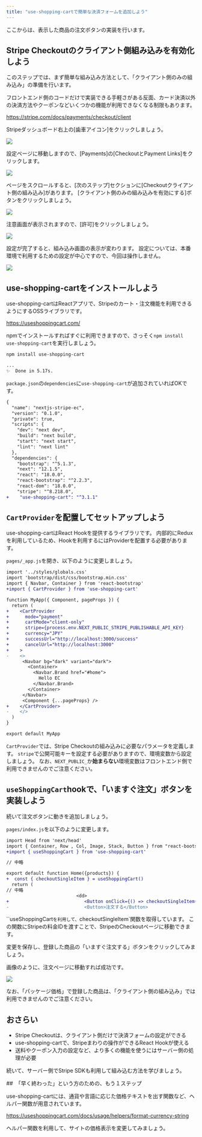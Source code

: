 ```yaml
---
title: "use-shopping-cartで簡単な決済フォームを追加しよう"
---
```


ここからは、表示した商品の注文ボタンの実装を行います。

## Stripe Checkoutのクライアント側組み込みを有効化しよう

このステップでは、まず簡単な組み込み方法として、「クライアント側のみの組み込み」の準備を行います。

フロントエンド側のコードだけで実装できる手軽さがある反面、カード決済以外の決済方法やクーポンなどいくつかの機能が利用できなくなる制限もあります。

https://stripe.com/docs/payments/checkout/client

Stripeダッシュボード右上の[歯車アイコン]をクリックしましょう。

![](https://storage.googleapis.com/zenn-user-upload/5cccfcf02e87-20220420.png)

設定ページに移動しますので、[Payments]の[CheckoutとPayment Links]をクリックします。

![](https://storage.googleapis.com/zenn-user-upload/cbd172b602ca-20220420.png)

ページをスクロールすると、[次のステップ]セクションに[Checkoutクライアント側の組み込み]があります。
[クライアント側のみの組み込みを有効にする]ボタンをクリックしましょう。

![](https://storage.googleapis.com/zenn-user-upload/adb42fbd47b9-20220420.png)

注意画面が表示されますので、[許可]をクリックしましょう。

![](https://storage.googleapis.com/zenn-user-upload/d0532e906f2c-20220420.png)

設定が完了すると、組み込み画面の表示が変わります。
設定については、本番環境で利用するための設定が中心ですので、今回は操作しません。

![](https://storage.googleapis.com/zenn-user-upload/81ffc765f70e-20220420.png)

## use-shopping-cartをインストールしよう

use-shopping-cartはReactアプリで、Stripeのカート・注文機能を利用できるようにするOSSライブラリです。

https://useshoppingcart.com/

npmでインストールすればすぐに利用できますので、さっそく`npm install use-shopping-cart`を実行しましょう。

```bash
npm install use-shopping-cart

...
✨  Done in 5.17s.
```

`package.json`の`dependencies`に`use-shopping-cart`が追加されていればOKです。

```diff json
{
  "name": "nextjs-stripe-ec",
  "version": "0.1.0",
  "private": true,
  "scripts": {
    "dev": "next dev",
    "build": "next build",
    "start": "next start",
    "lint": "next lint"
  },
  "dependencies": {
    "bootstrap": "^5.1.3",
    "next": "12.1.5",
    "react": "18.0.0",
    "react-bootstrap": "^2.2.3",
    "react-dom": "18.0.0",
    "stripe": "^8.218.0",
+    "use-shopping-cart": "^3.1.1"
```

## `CartProvider`を配置してセットアップしよう

use-shopping-cartはReact Hookを提供するライブラリです。
内部的にReduxを利用しているため、Hookを利用するにはProviderを配置する必要があります。

`pages/_app.js`を開き、以下のように変更しましょう。

```diff jsx
import '../styles/globals.css'
import 'bootstrap/dist/css/bootstrap.min.css'
import { Navbar, Container } from 'react-bootstrap'
+import { CartProvider } from 'use-shopping-cart'

function MyApp({ Component, pageProps }) {
  return (
+    <CartProvider
+      mode="payment"
+      cartMode="client-only"
+      stripe={process.env.NEXT_PUBLIC_STRIPE_PUBLISHABLE_API_KEY}
+      currency="JPY"
+      successUrl="http://localhost:3000/success"
+      cancelUrl="http://localhost:3000"
+    >
-    <>
      <Navbar bg="dark" variant="dark">
        <Container>
          <Navbar.Brand href="#home">
            Hello EC
          </Navbar.Brand>
        </Container>
      </Navbar>
      <Component {...pageProps} />
+    </CartProvider>
-    </>
  )
}

export default MyApp
```

`CartProvider`では、Stripe Checkoutの組み込みに必要なパラメータを定義します。
`stripe`で公開可能キーを設定する必要がありますので、環境変数から設定しましょう。
なお、`NEXT_PUBLIC_`か**始まらない**環境変数はフロントエンド側で利用できませんのでご注意ください。

## `useShoppingCart`hookで、「いますぐ注文」ボタンを実装しよう

続いて注文ボタンに動きを追加しましょう。

`pages/index.js`を以下のように変更します。

```diff jsx
import Head from 'next/head'
import { Container, Row , Col, Image, Stack, Button } from "react-bootstrap"
+import { useShoppingCart } from 'use-shopping-cart'

// 中略

export default function Home({products}) {
+  const { checkoutSingleItem } = useShoppingCart()
  return (
// 中略
                          <dd>
+                            <Button onClick={() => checkoutSingleItem({ price: price.id })}>いますぐ注文する</Button>
-                            <Button>注文する</Button>


```

``useShoppingCart`を利用して、`checkoutSingleItem`関数を取得しています。
この関数にStripeの料金IDを渡すことで、StripeのCheckoutページに移動できます。

変更を保存し、登録した商品の「いますぐ注文する」ボタンをクリックしてみましょう。

画像のように、注文ページに移動すれば成功です。

![](https://storage.googleapis.com/zenn-user-upload/46b288d0256c-20220420.png)

なお、「パッケージ価格」で登録した商品は、「クライアント側の組み込み」では利用できませんのでご注意ください。


## おさらい

- Stripe Checkoutは、クライアント側だけで決済フォームの設定ができる
- use-shopping-cartで、Stripeまわりの操作ができるReact Hookが使える
- 送料やクーポン入力の設定など、より多くの機能を使うにはサーバー側の処理が必要

続いて、サーバー側でStripe SDKも利用して組み込む方法を学びましょう。

##　「早く終わった」という方のための、もう１ステップ

use-shopping-cartには、通貨や言語に応じた価格テキストを出す関数など、ヘルパー関数が用意されています。

https://useshoppingcart.com/docs/usage/helpers/format-currency-string

ヘルパー関数を利用して、サイトの価格表示を変更してみましょう。